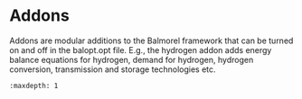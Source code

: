 # Addons

Addons are modular additions to the Balmorel framework that can be turned on and off in the balopt.opt file. E.g., the hydrogen addon adds energy balance equations for hydrogen, demand for hydrogen, hydrogen conversion, transmission and storage technologies etc.

```{toctree}
:maxdepth: 1


```